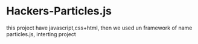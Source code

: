 # Hackers-Particles.js
 this project have javascript,css+html, then we used un framework of name particles.js, interting project
